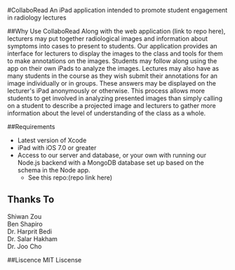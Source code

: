#CollaboRead
An iPad application intended to promote student engagement in radiology lectures

##Why Use CollaboRead
Along with the web application (link to repo here), lecturers may put together radiological images and information about symptoms into cases to present to students. Our application provides an interface for lecturers to display the images to the class and tools for them to make annotations on the images. Students may follow along using the app on their own iPads to analyze the images. Lectures may also have as many students in the course as they wish submit their annotations for an image individually or in groups. These answers may be displayed on the lecturer's iPad anonymously or otherwise. This process allows more students to get involved in analyzing presented images than simply calling on a student to describe a projected image and lecturers to gather more information about the level of understanding of the class as a whole.

##Requirements
* Latest version of Xcode
* iPad with iOS 7.0 or greater
* Access to our server and database, or your own with running our Node.js backend with a MongoDB database set up based on the schema in the Node app.
	* See this repo:(repo link here)

## Thanks To
Shiwan Zou
<br/>Ben Shapiro
<br/>Dr. Harprit Bedi
<br/>Dr. Salar Hakham
<br/>Dr. Joo Cho

##Liscence
MIT Liscense
